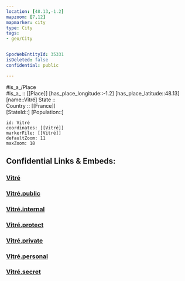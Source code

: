 ```yaml
---
location: [48.13,-1.2] 
mapzoom: [7,12] 
mapmarker: city 
type: City
tags:
- geo/City


SpocWebEntityId: 35331
isDeleted: false
confidential: public

---
```

#is_a_/Place  
#is_a_ :: [[Place]] 
[has_place_longitude::-1.2] 
[has_place_latitude::48.13] 
[name::Vitré] 
State ::  
Country :: [[France]]  
[StateId::] 
[Population::] 



```leaflet
id: Vitré
coordinates: [[Vitré]] 
markerFile: [[Vitré]] 
defaultZoom: 11 
maxZoom: 18
```


## Confidential Links & Embeds: 

### [Vitré](/_Standards/Earth/Continent/Europe/Europe~West/France/regions~France/Bretagne/departments~Bretagne/Ille-et-Vilaine/communes~Ille-et-Vilaine/Fougères-Vitré/cities~Fougères-Vitré/Vitré.md) 

### [Vitré.public](/_public/Earth/Continent/Europe/Europe~West/France/regions~France/Bretagne/departments~Bretagne/Ille-et-Vilaine/communes~Ille-et-Vilaine/Fougères-Vitré/cities~Fougères-Vitré/Vitré.public.md) 

### [Vitré.internal](/_internal/Earth/Continent/Europe/Europe~West/France/regions~France/Bretagne/departments~Bretagne/Ille-et-Vilaine/communes~Ille-et-Vilaine/Fougères-Vitré/cities~Fougères-Vitré/Vitré.internal.md) 

### [Vitré.protect](/_protect/Earth/Continent/Europe/Europe~West/France/regions~France/Bretagne/departments~Bretagne/Ille-et-Vilaine/communes~Ille-et-Vilaine/Fougères-Vitré/cities~Fougères-Vitré/Vitré.protect.md) 

### [Vitré.private](/_private/Earth/Continent/Europe/Europe~West/France/regions~France/Bretagne/departments~Bretagne/Ille-et-Vilaine/communes~Ille-et-Vilaine/Fougères-Vitré/cities~Fougères-Vitré/Vitré.private.md) 

### [Vitré.personal](/_personal/Earth/Continent/Europe/Europe~West/France/regions~France/Bretagne/departments~Bretagne/Ille-et-Vilaine/communes~Ille-et-Vilaine/Fougères-Vitré/cities~Fougères-Vitré/Vitré.personal.md) 

### [Vitré.secret](/_secret/Earth/Continent/Europe/Europe~West/France/regions~France/Bretagne/departments~Bretagne/Ille-et-Vilaine/communes~Ille-et-Vilaine/Fougères-Vitré/cities~Fougères-Vitré/Vitré.secret.md)

